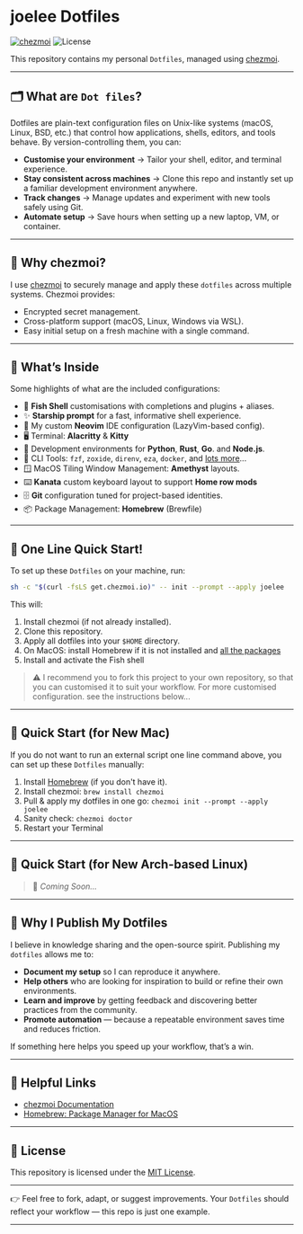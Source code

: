 # joelee Dotfiles

[![chezmoi](https://img.shields.io/badge/managed%20with-chezmoi-00A0FF.svg)](https://www.chezmoi.io/)
![License](https://img.shields.io/badge/license-MIT-blue)

This repository contains my personal `Dotfiles`, managed using [chezmoi](https://www.chezmoi.io/).

---

## 🗂️ What are `Dot files`?
Dotfiles are plain-text configuration files on Unix-like systems (macOS, Linux, BSD, etc.) that control how applications, shells, editors, and tools behave. By version-controlling them, you can:

- **Customise your environment** → Tailor your shell, editor, and terminal experience.
- **Stay consistent across machines** → Clone this repo and instantly set up a familiar development environment anywhere.
- **Track changes** → Manage updates and experiment with new tools safely using Git.
- **Automate setup** → Save hours when setting up a new laptop, VM, or container.

---

## 🔧 Why chezmoi?
I use [chezmoi](https://www.chezmoi.io/) to securely manage and apply these `dotfiles` across multiple systems. Chezmoi provides:

- Encrypted secret management.
- Cross-platform support (macOS, Linux, Windows via WSL).
- Easy initial setup on a fresh machine with a single command.

---

## 📂 What’s Inside
Some highlights of what are the included configurations:

- 🐚 **Fish Shell** customisations with completions and plugins + aliases.
- ✨ **Starship prompt** for a fast, informative shell experience.
- 🧪 My custom **Neovim** IDE configuration (LazyVim-based config).
- 🖥️ Terminal: **Alacritty** & **Kitty**
- 🧩 Development environments for **Python**, **Rust**, **Go**. and **Node.js**.
- 🧰 CLI Tools: `fzf`, `zoxide`, `direnv`, `eza`, `docker`, and [lots more](dot_config/private_fish/conf.d)...
- 🪟 MacOS Tiling Window Management: **Amethyst** layouts.
- ⌨️ **Kanata** custom keyboard layout to support **Home row mods**
- 🗄️ **Git** configuration tuned for project-based identities.
- 📦 Package Management: **Homebrew** (Brewfile)

---

## 🚀 One Line Quick Start!
To set up these `Dotfiles` on your machine, run:
```bash
sh -c "$(curl -fsLS get.chezmoi.io)" -- init --prompt --apply joelee
```
This will:
1. Install chezmoi (if not already installed).
2. Clone this repository.
3. Apply all dotfiles into your `$HOME` directory.
4. On MacOS: install Homebrew if it is not installed and [all the packages](dot_config/Brewfile)
5. Install and activate the Fish shell

> ⚠️ I recommend you to fork this project to your own repository, so that you can customised it to suit your workflow.
> For more customised configuration. see the instructions below...

---

## 🚀 Quick Start (for New Mac)
If you do not want to run an external script one line command above, you can set up these `Dotfiles` manually:

1. Install [Homebrew](https://brew.sh/) (if you don't have it).
2. Install chezmoi: `brew install chezmoi`
3. Pull & apply my dotfiles in one go: `chezmoi init --prompt --apply joelee`
4. Sanity check: `chezmoi doctor`
5. Restart your Terminal

---

## 🚀 Quick Start (for New Arch-based Linux)
> 🚧 _Coming Soon..._

---

## 🙌 Why I Publish My Dotfiles

I believe in knowledge sharing and the open-source spirit. Publishing my `dotfiles` allows me to:

- **Document my setup** so I can reproduce it anywhere.
- **Help others** who are looking for inspiration to build or refine their own environments.
- **Learn and improve** by getting feedback and discovering better practices from the community.
- **Promote automation** — because a repeatable environment saves time and reduces friction.

If something here helps you speed up your workflow, that’s a win.

---

## 🔗 Helpful Links

- [chezmoi Documentation](https://www.chezmoi.io/)
- [Homebrew: Package Manager for MacOS](https://brew.sh/)

---

## 📜 License
This repository is licensed under the [MIT License](LICENSE).

---

👉 Feel free to fork, adapt, or suggest improvements. Your `Dotfiles` should reflect your workflow — this repo is just one example.

---
